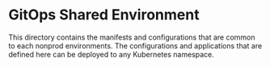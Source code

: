 # GitOps Shared Environment

This directory contains the manifests and configurations that are common to each nonprod environments. The
configurations and applications that are defined here can be deployed to any Kubernetes namespace.
